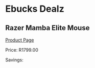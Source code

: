 
# Ebucks Dealz
## Razer Mamba Elite Mouse
[Product Page](https://www.ebucks.com/web/shop/productSelected.do?prodId=1193388445&catId=365757697)

Price: R1799.00

Savings: 


	